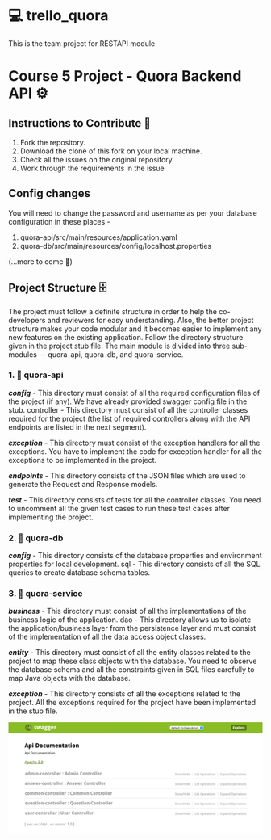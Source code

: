 # 💻 trello_quora

This is the team project for RESTAPI module

# Course 5 Project - Quora Backend API ⚙️

## Instructions to Contribute 🚧

1. Fork the repository.
2. Download the clone of this fork on your local machine.
3. Check all the issues on the original repository.
4. Work through the requirements in the issue

## Config changes

You will need to change the password and username as per your database configuration in these places -

1. quora-api/src/main/resources/application.yaml
2. quora-db/src/main/resources/config/localhost.properties


(...more to come :clown_face:)

## Project Structure 🗄️
The project must follow a definite structure in order to help the co-developers and reviewers for easy understanding. Also, the better project structure makes your code modular and it becomes easier to implement any new features on the existing application. Follow the directory structure given in the project stub file. The main module is divided into three sub-modules —  quora-api, quora-db, and quora-service.

### 1. 📍 quora-api

***config*** - This directory must consist of all the required configuration files of the project (if any). We have already provided swagger config file in the stub.
controller - This directory must consist of all the controller classes required for the project (the list of required controllers along with the API endpoints are listed in the next segment).

***exception*** - This directory must consist of the exception handlers for all the exceptions. You have to implement the code for exception handler for all the exceptions to be implemented in the project.

***endpoints*** - This directory consists of the JSON files which are used to generate the Request and Response models.

***test*** - This directory consists of tests for all the controller classes. You need to uncomment all the given test cases to run these test cases after implementing the project.

 

### 2. 📍 quora-db

***config*** - This directory consists of the database properties and environment properties for local development.
sql - This directory consists of all the SQL queries to create database schema tables.
 

### 3. 📍 quora-service

***business*** - This directory must consist of all the implementations of the business logic of the application.
dao - This directory allows us to isolate the application/business layer from the persistence layer and must consist of the implementation of all the data access object classes.

***entity*** - This directory must consist of all the entity classes related to the project to map these class objects with the database. You need to observe the database schema and all the constraints given in SQL files carefully to map Java objects with the database.

***exception*** - This directory consists of all the exceptions related to the project. All the exceptions required for the project have been implemented in the stub file.


![](https://github.com/Sehbaz/sehbaz.com-v2/blob/master/Screenshot%202021-01-03%20at%2014.49.36.png)

